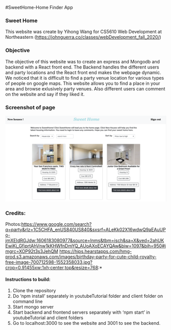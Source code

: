 #SweetHome-Home Finder App
### Sweet Home
This website was create by Yihong Wang for CS5610 Web Development at Northeastern (https://johnguerra.co/classes/webDevelopment_fall_2020/)

### Objective
The objective of this website was to create an express and Mongodb and backend with a React front end. The Backend handles the different users and party locations and the React front end makes the webpage dynamic. We noticed that it is difficult to find a party venue location for various types of people on google maps. This website allows you to find a place in your area and browse exlusively party venues. Also different users can comment on the website and say if they liked it.

### Screenshot of page

![Image of Homepage](https://github.com/yihongwang001/final/blob/main/screenshot.png?raw=true)
### Credits:
Photos:https://www.google.com/search?q=party&rlz=1C5CHFA_enUS840US840&sxsrf=ALeKk02X16wdwQ9aEAuUPo-jmXEIdRGJdw:1606183080977&source=lnms&tbm=isch&sa=X&ved=2ahUKEwiKj_GfiprtAhVnw1kKHWfnDmYQ_AUoAXoECAYQAw&biw=1097&bih=950#imgrc=XOP92t3s3JehQM
https://hips.hearstapps.com/hmg-prod.s3.amazonaws.com/images/birthday-party-for-cute-child-royalty-free-image-700712598-1552358033.jpg?crop=0.91455xw:1xh;center,top&resize=768:*
#### Instructions to build:
1. Clone the repository
1. Do ‘npm install’ separately in youtubeTutorial folder and client folder on command line
1. Start mongo server
1. Start backend and frontend servers separately with ‘npm start’ in youtubeTutorial and client folders
1. Go to localhost:3000 to see the website and 3001 to see the backend.
